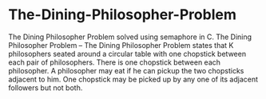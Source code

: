 # The-Dining-Philosopher-Problem
The Dining Philosopher Problem solved using semaphore in C. 
The Dining Philosopher Problem – The Dining Philosopher Problem states that K philosophers seated around a circular table with one chopstick between each pair of philosophers. 
There is one chopstick between each philosopher. A philosopher may eat if he can pickup the two chopsticks adjacent to him. 
One chopstick may be picked up by any one of its adjacent followers but not both.
